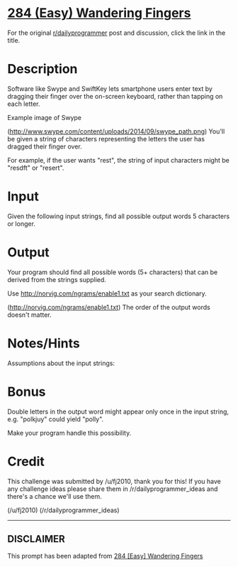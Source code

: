 # [284 (Easy) Wandering Fingers](https://www.reddit.com/r/dailyprogrammer/comments/53ijnb/20160919_challenge_284_easy_wandering_fingers/)

For the original [r/dailyprogrammer](https://www.reddit.com/r/dailyprogrammer/) post and discussion, click the link in the title.

# Description
Software like Swype and SwiftKey lets smartphone users enter text by dragging their finger over the on-screen keyboard, rather than tapping on each letter.

Example image of Swype

(http://www.swype.com/content/uploads/2014/09/swype_path.png)
You'll be given a string of characters representing the letters the user has dragged their finger over.

For example, if the user wants "rest", the string of input characters might be "resdft" or "resert".

# Input
Given the following input strings, find all possible output words 5 characters or longer.

# Output
Your program should find all possible words (5+ characters) that can be derived from the strings supplied.

Use http://norvig.com/ngrams/enable1.txt as your search dictionary.

(http://norvig.com/ngrams/enable1.txt)
The order of the output words doesn't matter.

# Notes/Hints
Assumptions about the input strings:

# Bonus
Double letters in the output word might appear only once in the input string, e.g. "polkjuy" could yield "polly".

Make your program handle this possibility.

# Credit
This challenge was submitted by /u/fj2010, thank you for this! If you have any challenge ideas please share them in /r/dailyprogrammer_ideas and there's a chance we'll use them. 

(/u/fj2010)
(/r/dailyprogrammer_ideas)

----
## **DISCLAIMER**
This prompt has been adapted from [284 [Easy] Wandering Fingers](https://www.reddit.com/r/dailyprogrammer/comments/53ijnb/20160919_challenge_284_easy_wandering_fingers/
)
